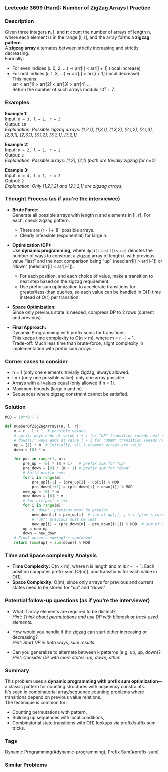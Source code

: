 ### Leetcode 3699 (Hard): Number of ZigZag Arrays I [Practice](https://leetcode.com/problems/number-of-zigzag-arrays-i)

### Description  
Given three integers **n**, **l**, and **r**: count the number of arrays of length n, where each element is in the range [l, r], and the array forms a **zigzag pattern**.  
A **zigzag array** alternates between strictly increasing and strictly decreasing.  
Formally:  
- For even indices (*i*: 0, 2, ...) ⇒ arr[i] < arr[i + 1] (local increase)  
- For odd indices (*i*: 1, 3, ...) ⇒ arr[i] > arr[i + 1] (local decrease)  
This means:  
arr < arr[1] > arr[2] < arr[3] > arr[4] ...  
Return the number of such arrays modulo 10⁹ + 7.

### Examples  

**Example 1:**  
Input: `n = 3, l = 1, r = 3`  
Output: `10`  
*Explanation: Possible zigzag arrays: [1,2,1], [1,3,1], [1,3,2], [2,1,2], [2,1,3], [2,3,1], [2,3,1], [3,1,2], [3,2,1], [3,2,1]*

**Example 2:**  
Input: `n = 2, l = 1, r = 2`  
Output: `2`  
*Explanation: Possible arrays: [1,2], [2,1] (both are trivially zigzag for n=2)*

**Example 3:**  
Input: `n = 4, l = 1, r = 2`  
Output: `2`  
*Explanation: Only [1,2,1,2] and [2,1,2,1] are zigzag arrays.*

### Thought Process (as if you’re the interviewee)  

- **Brute Force:**  
  Generate all possible arrays with length n and elements in [l, r]. For each, check zigzag pattern.  
  - There are (r - l + 1)ⁿ possible arrays.  
  - Clearly infeasible (exponential) for large n.

- **Optimization (DP):**  
  Use **dynamic programming**, where `dp[i][last][is_up]` denotes the number of ways to construct a zigzag array of length i, with previous value “last” and the next comparison being “up” (need arr[i] > arr[i-1]) or “down” (need arr[i] < arr[i-1]).  
  - For each position, and each choice of value, make a transition to next step based on the zigzag requirement.
  - Use prefix sum optimization to accelerate transitions for greater/less-than queries, so each value can be handled in O(1) time instead of O(r) per transition.

- **Space Optimization:**  
  Since only previous state is needed, compress DP to 2 rows (current and previous).

- **Final Approach:**  
  Dynamic Programming with prefix sums for transitions.  
  This keeps time complexity to O(n × m), where m = r - l + 1.  
  Trade-off: Much less time than brute-force, slight complexity in implementation with prefix sum arrays.

### Corner cases to consider  
- n = 1 (only one element): trivially zigzag, always allowed.
- l = r (only one possible value): only one array possible.
- Arrays with all values equal (only allowed if n = 1).
- Maximum bounds (large n and m).
- Sequences where zigzag constraint cannot be satisfied.

### Solution

```python
MOD = 10**9 + 7

def numberOfZigZagArrays(n, l, r):
    m = r - l + 1  # possible values
    # up[i]: ways ends at value l + i for "UP" transition (needs next to be 'down')
    # down[i]: ways ends at value l + i for "DOWN" transition (needs next to be 'up')
    up = [1] * m  # Initially, all 1-element arrays are valid
    down = [0] * m
    
    for pos in range(1, n):
        pre_up = [0] * (m + 1)   # prefix sum for "up"
        pre_down = [0] * (m + 1) # prefix sum for "down"
        # Build prefix sums
        for i in range(m):
            pre_up[i+1] = (pre_up[i] + up[i]) % MOD
            pre_down[i+1] = (pre_down[i] + down[i]) % MOD
        new_up = [0] * m
        new_down = [0] * m
        # For arr[pos] = l+i
        for i in range(m):
            # "down": previous must be greater
            new_down[i] = pre_up[i]  # sum of up[j], j < i (prev < curr ⇒ UP before)
            # "up": previous must be less
            new_up[i] = (pre_down[m] - pre_down[i+1]) % MOD  # sum of down[j], j > i
        up = new_up
        down = new_down
    # Final answer: sum(up) + sum(down)
    return (sum(up) + sum(down)) % MOD
```

### Time and Space complexity Analysis  

- **Time Complexity:** O(n × m), where n is length and m is r - l + 1. Each position computes prefix sum (O(m)), and transitions for each value in O(1).
- **Space Complexity:** O(m), since only arrays for previous and current states need to be stored for "up" and "down".

### Potential follow-up questions (as if you’re the interviewer)  

- What if array elements are required to be distinct?  
  *Hint: Think about permutations and use DP with bitmask or track used elements.*

- How would you handle if the zigzag can start either increasing or decreasing?  
  *Hint: Start DP in both ways, sum results.*

- Can you generalize to alternate between k patterns (e.g. up, up, down)?  
  *Hint: Consider DP with more states: up, down, other.*

### Summary
This problem uses a **dynamic programming with prefix sum optimization**—a classic pattern for counting structures with adjacency constraints.  
It's seen in combinatorial array/sequence counting problems where transitions depend on previous value relations.  
The technique is common for:  
- Counting permutations with pattern,
- Building up sequences with local conditions,
- Combinatorial state transitions with O(1) lookups via prefix/suffix sum tricks.

### Tags
Dynamic Programming(#dynamic-programming), Prefix Sum(#prefix-sum)

### Similar Problems
